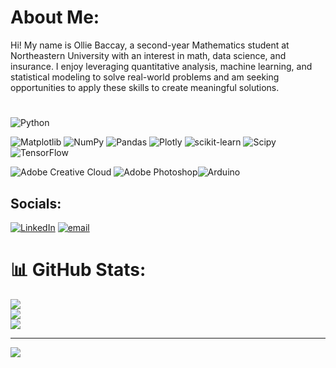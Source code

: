 # About Me:
Hi! My name is Ollie Baccay, a second-year Mathematics student at Northeastern University with an interest in math, data science, and insurance. I enjoy leveraging quantitative analysis, machine learning, and statistical modeling to solve real-world problems and am seeking opportunities to apply these skills to create meaningful solutions.



#
![Python](https://img.shields.io/badge/python-3670A0?style=for-the-badge&logo=python&logoColor=ffdd54) 

 ![Matplotlib](https://img.shields.io/badge/Matplotlib-%23ffffff.svg?style=for-the-badge&logo=Matplotlib&logoColor=black) ![NumPy](https://img.shields.io/badge/numpy-%23013243.svg?style=for-the-badge&logo=numpy&logoColor=white) ![Pandas](https://img.shields.io/badge/pandas-%23150458.svg?style=for-the-badge&logo=pandas&logoColor=white) ![Plotly](https://img.shields.io/badge/Plotly-%233F4F75.svg?style=for-the-badge&logo=plotly&logoColor=white) ![scikit-learn](https://img.shields.io/badge/scikit--learn-%23F7931E.svg?style=for-the-badge&logo=scikit-learn&logoColor=white) ![Scipy](https://img.shields.io/badge/SciPy-%230C55A5.svg?style=for-the-badge&logo=scipy&logoColor=%white) ![TensorFlow](https://img.shields.io/badge/TensorFlow-%23FF6F00.svg?style=for-the-badge&logo=TensorFlow&logoColor=white) 
 
![Adobe Creative Cloud](https://img.shields.io/badge/Adobe%20Creative%20Cloud-DA1F26.svg?style=for-the-badge&logo=Adobe%20Creative%20Cloud&logoColor=white) ![Adobe Photoshop](https://img.shields.io/badge/adobe%20photoshop-%2331A8FF.svg?style=for-the-badge&logo=adobe%20photoshop&logoColor=white)![Arduino](https://img.shields.io/badge/-Arduino-00979D?style=for-the-badge&logo=Arduino&logoColor=white)

## Socials:
[![LinkedIn](https://img.shields.io/badge/LinkedIn-%230077B5.svg?logo=linkedin&logoColor=white)](https://linkedin.com/in/oliverbaccay) [![email](https://img.shields.io/badge/Email-D14836?logo=gmail&logoColor=white)](mailto:olbaccay@gmail.com) 

# 📊 GitHub Stats:
![](https://github-readme-stats.vercel.app/api?username=ollieb216&theme=discord_old_blurple&hide_border=false&include_all_commits=true&count_private=true)<br/>
![](https://nirzak-streak-stats.vercel.app/?user=ollieb216&theme=discord_old_blurple&hide_border=false)<br/>
![](https://github-readme-stats.vercel.app/api/top-langs/?username=ollieb216&theme=discord_old_blurple&hide_border=false&include_all_commits=true&count_private=true&layout=compact)

---
[![](https://visitcount.itsvg.in/api?id=ollieb216&icon=0&color=0)](https://visitcount.itsvg.in)

<!-- Proudly created with GPRM ( https://gprm.itsvg.in ) -->
